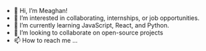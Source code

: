 - 👋 Hi, I’m Meaghan!
- 👀 I’m interested in collaborating, internships, or job opportunities.
- 🌱 I’m currently learning JavaScript, React, and Python.
- 💞️ I’m looking to collaborate on open-source projects
- 📫 How to reach me ...

<!---
meaghansharrard89/meaghansharrard89 is a ✨ special ✨ repository because its `README.md` (this file) appears on your GitHub profile.
You can click the Preview link to take a look at your changes.
--->

